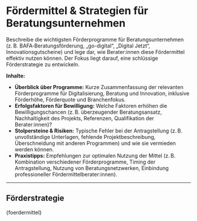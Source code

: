 # Fördermittel & Strategien für Beratungsunternehmen

Beschreibe die wichtigsten Förderprogramme für Beratungsunternehmen (z. B. BAFA‑Beratungsförderung, „go-digital“, „Digital Jetzt“, Innovationsgutscheine) und lege dar, wie Berater:innen diese Fördermittel effektiv nutzen können.  Der Fokus liegt darauf, eine schlüssige Förderstrategie zu entwickeln.

**Inhalte:**

* **Überblick über Programme:** Kurze Zusammenfassung der relevanten Förderprogramme für Digitalisierung, Beratung und Innovation, inklusive Förderhöhe, Förderquote und Branchenfokus.
* **Erfolgsfaktoren für Bewilligung:** Welche Faktoren erhöhen die Bewilligungschancen (z. B. überzeugender Beratungsansatz, Nachhaltigkeit des Projekts, Referenzen, Qualifikation der Berater:innen)?
* **Stolpersteine & Risiken:** Typische Fehler bei der Antragstellung (z. B. unvollständige Unterlagen, fehlende Projektbeschreibung, Überschneidung mit anderen Programmen) und wie sie vermieden werden können.
* **Praxistipps:** Empfehlungen zur optimalen Nutzung der Mittel (z. B. Kombination verschiedener Förderprogramme, Timing der Antragstellung, Nutzung von Beratungsnetzwerken, Einbindung professioneller Fördermittelberater:innen).

---

## Förderstrategie

{foerdermittel}